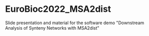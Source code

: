 # EuroBioc2022_MSA2dist
Slide presentation and material for the software demo "Downstream Analysis of Synteny Networks with MSA2dist"
